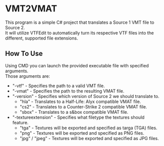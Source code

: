 # VMT2VMAT
This program is a simple C# project that translates a Source 1 VMT file to Source 2. \
It will utilize VTFEdit to automatically turn its respective VTF files into the different, supported file extensions.

## How To Use
Using CMD you can launch the provided executable file with specified arguments. \
Those arguments are:
- "-vtf" - Specifies the path to a valid VMT file.
- "-vmat" - Specifies the path to the resulting VMAT file.
- "-version" - Specifies which version of Source 2 we should translate to.
  - "hla" - Translates to a Half-Life: Alyx compatible VMAT file.
  - "cs2" - Translates to a Counter-Strike 2 compatible VMAT file.
  - "sbox" - Translates to a s&box compatible VMAT file.
- "-textureextension" - Specifies what filetype the textures should feature.
    - "tga" - Textures will be exported and specified as targa (TGA) files.
    - "png" - Textures will be exported and specified as PNG files.
    - "jpg" / "jpeg" - Textures will be exported and specified as JPG files.

